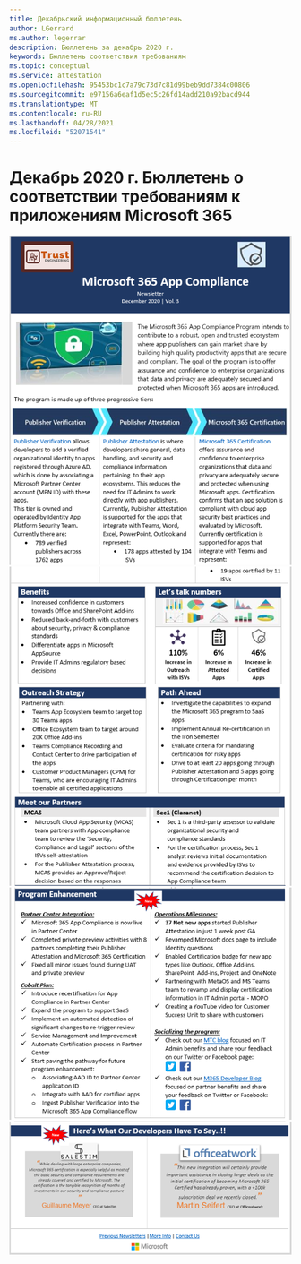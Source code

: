 ```yaml
---
title: Декабрьский информационный бюллетень
author: LGerrard
ms.author: legerrar
description: Бюллетень за декабрь 2020 г.
keywords: Бюллетень соответствия требованиям
ms.topic: conceptual
ms.service: attestation
ms.openlocfilehash: 95453bc1c7a79c73d7c81d99beb9dd7384c00806
ms.sourcegitcommit: e97156a6eaf1d5ec5c26fd14add210a92bacd944
ms.translationtype: MT
ms.contentlocale: ru-RU
ms.lasthandoff: 04/28/2021
ms.locfileid: "52071541"
---
```

# <a name="december-2020-microsoft-365-app-compliance-newsletter"></a>Декабрь 2020 г. Бюллетень о соответствии требованиям к приложениям Microsoft 365

![Alt text ](../media/Dec01.PNG)
 ![ Alt text ](../media/Dec02.PNG)
 ![ Alt text ](../media/Dec03.PNG)
 ![ Alt text Alt text](../media/Dec04.PNG)
